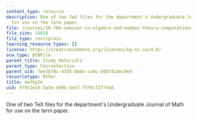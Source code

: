 ```yaml
---
content_type: resource
description: One of two TeX files for the department's Undergraduate Journal of Math
  for use on the term paper.
file: /courses/18-704-seminar-in-algebra-and-number-theory-computational-commutative-algebra-and-algebraic-geometry-fall-2008/9f911e163a3eeb9b5e57f5f4cf2774dd_mathp2e.sty
file_size: 33610
file_type: text/plain
learning_resource_types: []
license: https://creativecommons.org/licenses/by-nc-sa/4.0/
ocw_type: OCWFile
parent_title: Study Materials
parent_type: CourseSection
parent_uid: fee3b78c-47d5-bb0a-ca4c-895f418ec0ed
resourcetype: Other
title: mathp2e
uid: 9f911e16-3a3e-eb9b-5e57-f5f4cf2774dd
---
```

One of two TeX files for the department's Undergraduate Journal of Math for use on the term paper.